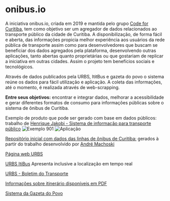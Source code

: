 # onibus.io

A iniciativa onibus.io, criada em 2019 e mantida pelo grupo [Code for Curitiba](http://www.codeforcuritiba.org/index.html), tem como objetivo ser um agregador de dados relacionados ao transporte público da cidade de Curitiba. A disponibilização, de forma fácil e aberta, das informações propicia melhor experiência aos usuários da rede pública de transporte assim como para desenvolvedores que buscam se beneficiar dos dados agregados pela plataforma, desenvolvendo outras aplicações, tanto abertas quanto proprietárias ou que gostariam de replicar a iniciativa em outras cidades. Assim o projeto tem benefícios sociais e tecnológicos.

Através de dados publicados pela URBS, ItitBus e gazeta do povo o sistema reúne os dados para fácil utilização e aplicação. A coleta das informações, até o momento, é realizada através de web-scrapping.

**Entre seus objetivos:** encontrar e integrar dados, melhorar a acessibilidade e gerar diferentes formatos de consumo para informações públicas sobre o sistema de ônibus de Curitiba.

Exemplo de produto que pode ser gerado com base em dados públicos: trabalho de [Henrique Jakobi - Sistema de informação para transporte público](https://www.behance.net/gallery/20408687/Sistema-de-informacao-para-transporte-publico)
![Exemplo 901](https://mir-s3-cdn-cf.behance.net/project_modules/1400/c1e43320408687.5bedbd715479b.png)
![Aplicação](https://mir-s3-cdn-cf.behance.net/project_modules/max_1200/c62cf720408687.5beba06b1e444.jpg)

[Repositório inicial com dados das linhas de ônibus de Curitiba:](https://github.com/CodeForCuritiba/onibus-io/tree/master/csv-originais) gerados à partir do trabalho desenvolvido por [André Machoski](https://github.com/andrehrema/onibus-io)

[Página web URBS](https://www.urbs.curitiba.pr.gov.br/horario-de-onibus)

[URBS ItiBus](https://www.urbs.curitiba.pr.gov.br/mobile/itibus)
Apresenta inclusive a localização em tempo real

[URBS - Boletim do Transporte](https://www.urbs.curitiba.pr.gov.br/mobile/boletim)

[Informações sobre itinerário disponíveis em PDF](http://www.urbs.curitiba.pr.gov.br/pdf/transporte/itinerarios/Descritivo_de_Itinerarios_Linhas_Urbanas-Curitiba.pdf)

[Sistema da Gazeta do Povo](https://especiais.gazetadopovo.com.br/horarios-de-onibus/curitiba/)
